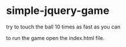 # simple-jquery-game
try to touch the ball 10 times as fast as you can 

to run the game open the index.html file.
